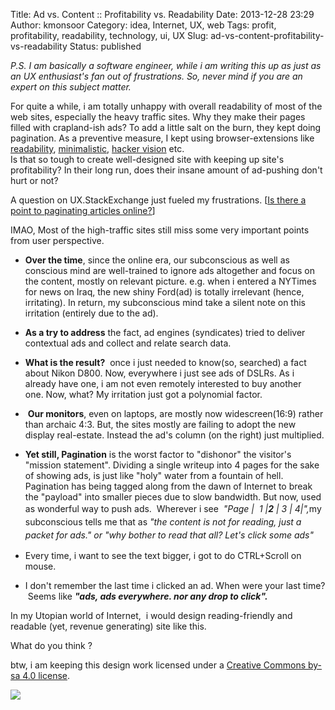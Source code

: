 Title: Ad vs. Content :: Profitability vs. Readability 
Date: 2013-12-28 23:29
Author: kmonsoor
Category: idea, Internet, UX, web
Tags: profit, profitability, readability, technology, ui, UX
Slug: ad-vs-content-profitability-vs-readability
Status: published

*P.S. I am basically a software engineer, while i am writing this up as
just as an UX enthusiast's fan out of frustrations. So, never mind if
you are an expert on this subject matter.*

For quite a while, i am totally unhappy with overall readability of most
of the web sites, especially the heavy traffic sites. Why they make
their pages filled with crapland-ish ads? To add a little salt on the
burn, they kept doing pagination. As a preventive measure, I kept using
browser-extensions like
[readability](https://chrome.google.com/webstore/detail/readability/oknpjjbmpnndlpmnhmekjpocelpnlfdi),
[minimalistic](https://chrome.google.com/webstore/detail/minimalist-for-everything/bmihblnpomgpjkfddepdpdafhhepdbek),
[hacker
vision](https://chrome.google.com/webstore/detail/hacker-vision/fommidcneendjonelhhhkmoekeicedej)
etc.  
Is that so tough to create well-designed site with keeping up site's
profitability? In their long run, does their insane amount of ad-pushing
don't hurt or not?

A question on UX.StackExchange just fueled my frustrations. [[Is there a
point to paginating articles
online?](http://ux.stackexchange.com/q/21375/21647)]

IMAO, Most of the high-traffic sites still miss some very important
points from user perspective.

-   **Over the time**, since the online era, our subconscious as well as
    conscious mind are well-trained to ignore ads altogether and focus
    on the content, mostly on relevant picture. e.g. when i entered a
    NYTimes for news on Iraq, the new shiny Ford(ad) is totally
    irrelevant (hence, irritating). In return, my subconscious mind take
    a silent note on this irritation (entirely due to the ad).
-   **As a try to address** the fact, ad engines (syndicates) tried to
    deliver contextual ads and collect and relate search data.
-   **What is the result?**  once i just needed to know(so, searched) a
    fact about Nikon D800. Now, everywhere i just see ads of DSLRs. As i
    already have one, i am not even remotely interested to buy another
    one. Now, what? My irritation just got a polynomial factor.
-    **Our monitors**, even on laptops, are mostly now widescreen(16:9)
    rather than archaic 4:3. But, the sites mostly are failing to adopt
    the new display real-estate. Instead the ad's column (on the right)
    just multiplied.

-   **Yet still, Pagination** is the worst factor to "dishonor" the
    visitor's "mission statement". Dividing a single writeup into 4
    pages for the sake of showing ads, is just like "holy" water from a
    fountain of hell. Pagination has being tagged along from the dawn of
    Internet to break the "payload" into smaller pieces due to slow
    bandwidth. But now, used as wonderful way to push ads.  Wherever i
    see  *"<span style="text-align:center;line-height:1.5em;">Page |  1
    |</span>**2**<span style="text-align:center;line-height:1.5em;"> | 3
    | 4|",</span>*<span style="text-align:center;line-height:1.5em;">my
    subconscious tells me that as</span>*<span
    style="text-align:center;line-height:1.5em;"> "the content is not
    for reading, just a packet for ads." or "why bother to read that
    all? Let's click some ads"</span>*

-   Every time, i want to see the text bigger, i got to do CTRL+Scroll
    on mouse.
-   I don't remember the last time i clicked an ad. When were your last
    time?  Seems like ***"ads, ads everywhere. nor any drop to
    click".***

In my Utopian world of Internet,  i would design reading-friendly and
readable (yet, revenue generating) site like this.

What do you think ?

btw, i am keeping this design work licensed under a [Creative Commons
by-sa 4.0 license](http://creativecommons.org/licenses/by-sa/4.0/).

[![](http://i.stack.imgur.com/0RZ4u.png)](http://i.stack.imgur.com/0RZ4u.png)
